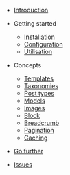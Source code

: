 - [Introduction](introduction/)

- Getting started
    - [Installation](getting-started/installation.md)
    - [Configuration](getting-started/configuration.md)
    - [Utilisation](getting-started/utilisation.md)

- Concepts
    - [Templates](concepts/templates.md)
    - [Taxonomies](concepts/taxonomies.md)
    - [Post types](concepts/post-type.md)
    - [Models](concepts/models.md)
    - [Images](concepts/images.md)
    - [Block](concepts/blocks.md)
    - [Breadcrumb](concepts/breadcrumb.md)
    - [Pagination](concepts/pagination.md)
    - [Caching](concepts/caching.md)
  
- [Go further](go-further.md)
- [Issues](issues.md)